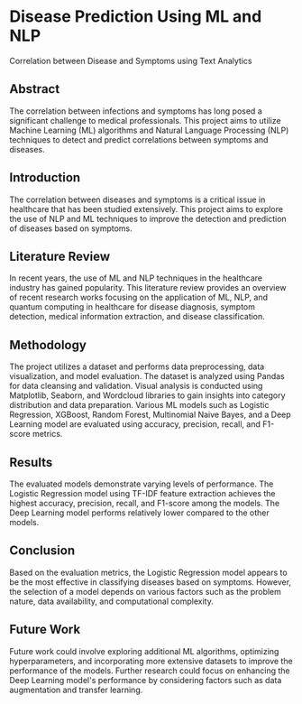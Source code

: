 # Disease Prediction Using ML and NLP

Correlation between Disease and Symptoms using Text Analytics

## Abstract

The correlation between infections and symptoms has long posed a significant challenge to medical professionals. This project aims to utilize Machine Learning (ML) algorithms and Natural Language Processing (NLP) techniques to detect and predict correlations between symptoms and diseases.


## Introduction

The correlation between diseases and symptoms is a critical issue in healthcare that has been studied extensively. This project aims to explore the use of NLP and ML techniques to improve the detection and prediction of diseases based on symptoms.

## Literature Review

In recent years, the use of ML and NLP techniques in the healthcare industry has gained popularity. This literature review provides an overview of recent research works focusing on the application of ML, NLP, and quantum computing in healthcare for disease diagnosis, symptom detection, medical information extraction, and disease classification.

## Methodology

The project utilizes a dataset and performs data preprocessing, data visualization, and model evaluation. The dataset is analyzed using Pandas for data cleansing and validation. Visual analysis is conducted using Matplotlib, Seaborn, and Wordcloud libraries to gain insights into category distribution and data preparation. Various ML models such as Logistic Regression, XGBoost, Random Forest, Multinomial Naive Bayes, and a Deep Learning model are evaluated using accuracy, precision, recall, and F1-score metrics.

## Results

The evaluated models demonstrate varying levels of performance. The Logistic Regression model using TF-IDF feature extraction achieves the highest accuracy, precision, recall, and F1-score among the models. The Deep Learning model performs relatively lower compared to the other models.

## Conclusion

Based on the evaluation metrics, the Logistic Regression model appears to be the most effective in classifying diseases based on symptoms. However, the selection of a model depends on various factors such as the problem nature, data availability, and computational complexity.

## Future Work

Future work could involve exploring additional ML algorithms, optimizing hyperparameters, and incorporating more extensive datasets to improve the performance of the models. Further research could focus on enhancing the Deep Learning model's performance by considering factors such as data augmentation and transfer learning.

